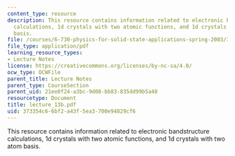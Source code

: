 ```yaml
---
content_type: resource
description: This resource contains information related to electronic bandstructure
  calculations, 1d crystals with two atomic functions, and 1d crystals with two atom
  basis.
file: /courses/6-730-physics-for-solid-state-applications-spring-2003/373354c66bf2a43f5ea3700e94829cf6_lecture_13b.pdf
file_type: application/pdf
learning_resource_types:
- Lecture Notes
license: https://creativecommons.org/licenses/by-nc-sa/4.0/
ocw_type: OCWFile
parent_title: Lecture Notes
parent_type: CourseSection
parent_uid: 21ee0f24-a3bc-9d08-bb83-835dd99b5a48
resourcetype: Document
title: lecture_13b.pdf
uid: 373354c6-6bf2-a43f-5ea3-700e94829cf6
---
```

This resource contains information related to electronic bandstructure calculations, 1d crystals with two atomic functions, and 1d crystals with two atom basis.